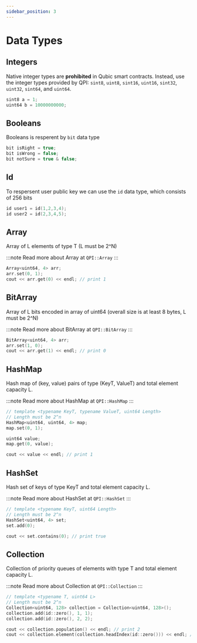 ```yaml
---
sidebar_position: 3
---
```


# Data Types

## Integers

Native integer types are **prohibited** in Qubic smart contracts. Instead, use the integer types provided by QPI: `sint8`, `uint8`, `sint16`, `uint16`, `sint32`, `uint32`, `sint64`, and `uint64`.

```cpp
sint8 a = 1;
uint64 b = 10000000000;
```

## Booleans

Booleans is resperent by `bit` data type

```cpp
bit isRight = true;
bit isWrong = false;
bit notSure = true & false;
```

## Id

To respersent user public key we can use the `id` data type, which consists of 256 bits

```cpp
id user1 = id(1,2,3,4);
id user2 = id(2,3,4,5);
```

## Array

Array of L elements of type T (L must be 2^N)

:::note
Read more about Array at `QPI::Array`
:::

```cpp
Array<uint64, 4> arr;
arr.set(0, 1);
cout << arr.get(0) << endl; // print 1
```

## BitArray

Array of L bits encoded in array of uint64 (overall size is at least 8 bytes, L must be 2^N)

:::note
Read more about BitArray at `QPI::BitArray`
:::

```cpp
BitArray<uint64, 4> arr;
arr.set(1, 0);
cout << arr.get(1) << endl; // print 0
```

## HashMap

Hash map of (key, value) pairs of type (KeyT, ValueT) and total element capacity L.

:::note
Read more about HashMap at `QPI::HashMap`
:::

```cpp
// template <typename KeyT, typename ValueT, uint64 Length>
// Length must be 2^n
HashMap<uint64, uint64, 4> map;
map.set(0, 1);

uint64 value;
map.get(0, value);

cout << value << endl; // print 1
```

## HashSet

Hash set of keys of type KeyT and total element capacity L.

:::note
Read more about HashSet at `QPI::HashSet`
:::

```cpp
// template <typename KeyT, uint64 Length>
// Length must be 2^n
HashSet<uint64, 4> set;
set.add(0);

cout << set.contains(0); // print true
```

## Collection

Collection of priority queues of elements with type T and total element capacity L.

:::note
Read more about Collection at `QPI::Collection`
:::

```cpp
// template <typename T, uint64 L>
// Length must be 2^n
Collection<uint64, 128> collection = Collection<uint64, 128>();
collection.add(id::zero(), 1, 1);
collection.add(id::zero(), 2, 2);

cout << collection.population() << endl; // print 2
cout << collection.element(collection.headIndex(id::zero())) << endl; // print 2
```
